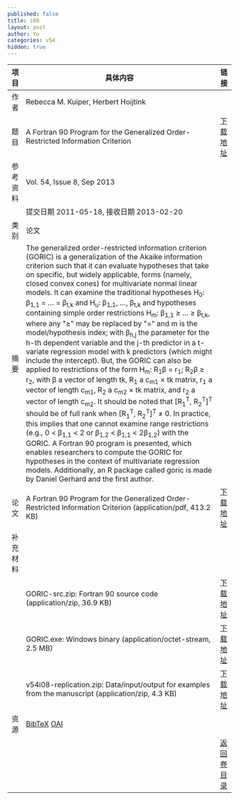 ```yaml
---
published: false
title: i08
layout: post
author: Yu
categories: v54
hidden: true
---
```


| 项目 | 具体内容 | 链接 |
|---:|---|---|
| 作者 | Rebecca M. Kuiper, Herbert Hoijtink| |
| 题目 |A Fortran 90 Program for the Generalized Order-Restricted Information Criterion | [下载地址](http://www.jstatsoft.org/v54/i08/paper) |
| 参考资料 |Vol. 54, Issue 8, Sep 2013 | |
| | 提交日期 2011-05-18, 接收日期 2013-02-20| | 
| 类别 | 论文| |
| 摘要 | The generalized order-restricted information criterion (GORIC) is a generalization of the Akaike information criterion such that it can evaluate hypotheses that take on specific, but widely applicable, forms (namely, closed convex cones) for multivariate normal linear models. It can examine the traditional hypotheses H<sub>0</sub>: β<sub>1,1</sub> = … = β<sub>t,k</sub> and H<sub>u</sub>: β<sub>1,1</sub>, …, β<sub>t,k</sub> and hypotheses containing simple order restrictions H<sub>m</sub>: β<sub>1,1</sub> ≥ … ≥ β<sub>t,k</sub>, where any "≥" may be replaced by "=" and m is the model/hypothesis index; with β<sub>h,j</sub> the parameter for the h-th dependent variable and the j-th predictor in a t-variate regression model with k predictors (which might include the intercept). But, the GORIC can also be applied to restrictions of the form H<sub>m</sub>: R<sub>1</sub>β = r<sub>1</sub>; R<sub>2</sub>β ≥ r<sub>2</sub>, with β a vector of length tk, R<sub>1</sub> a c<sub>m1</sub> × tk matrix, r<sub>1</sub> a vector of length c<sub>m1</sub>, R<sub>2</sub> a c<sub>m2</sub> × tk matrix, and r<sub>2</sub>  a vector of length c<sub>m2</sub>. It should be noted that [R<sub>1</sub><sup>T</sup>, R<sub>2</sub><sup>T</sup>]<sup>T</sup> should be of full rank when [R<sub>1</sub><sup>T</sup>, R<sub>2</sub><sup>T</sup>]<sup>T</sup> ≠ 0. In practice, this implies that one cannot examine range restrictions (e.g., 0 &lt; β<sub>1,1</sub> &lt; 2 or β<sub>1,2</sub> &lt; β<sub>1,1</sub> &lt; 2β<sub>1,2</sub>) with the GORIC. A Fortran 90 program is presented, which enables researchers to compute the GORIC for hypotheses in the context of multivariate regression models. Additionally, an R package called goric is made by Daniel Gerhard and the first author.| |
| 论文 | A Fortran 90 Program for the Generalized Order-Restricted Information Criterion  (application/pdf, 413.2 KB)| [下载地址](http://www.jstatsoft.org/v54/i08/paper) |
| 补充材料 | | |
| |GORIC-src.zip: Fortran 90 source code  (application/zip, 36.9 KB)|  [下载地址](http://www.jstatsoft.org/v54/i08/supp/1) |
| |GORIC.exe: Windows binary  (application/octet-stream, 2.5 MB)|  [下载地址](http://www.jstatsoft.org/v54/i08/supp/2) |
| |v54i08-replication.zip: Data/input/output for examples from the manuscript  (application/zip, 4.3 KB)|  [下载地址](http://www.jstatsoft.org/v54/i08/supp/3) |
| 资源 | [BibTeX](http://www.jstatsoft.org/v54/i08/bibtex) [OAI](http://www.jstatsoft.org/oai?verb=GetRecord&identifier=oai.jstatsoft/v54/i08&prefix=oai_dc)| |
| |  | [返回卷目录]({{site.baseurl}}/volume/v54.html) |